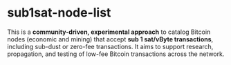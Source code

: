 # sub1sat-node-list
This is a **community-driven, experimental approach** to catalog Bitcoin nodes (economic and mining) that accept **sub 1 sat/vByte transactions**, including sub-dust or zero-fee transactions.   It aims to support research, propagation, and testing of low-fee Bitcoin transactions across the network.
